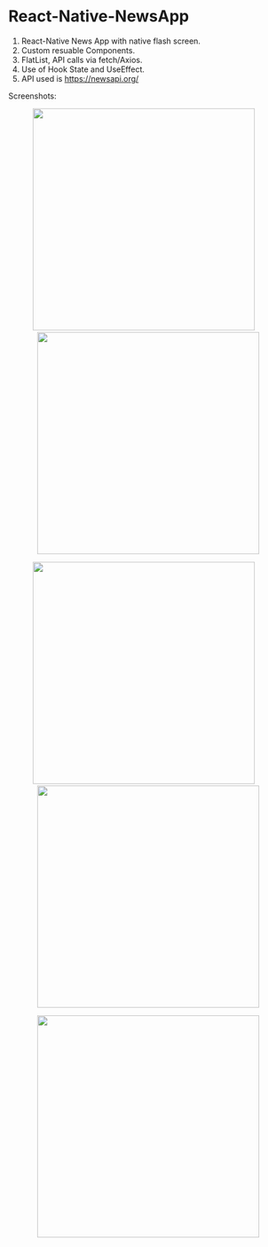 # React-Native-NewsApp

1. React-Native News App with native flash screen.
2. Custom resuable Components.
3. FlatList, API calls via fetch/Axios.
4. Use of Hook State and UseEffect.
5. API used is https://newsapi.org/

Screenshots:
<div align="center">
    <img src="screenshots/1.jpg" width="400px" </img> &nbsp;&nbsp;&nbsp; <img src="screenshots/2.jpg" width="400px" </img> 
    <p></p>
     <p></p>
</div>
<div align="center">
    <img src="screenshots/3.jpg" width="400px" </img> &nbsp;&nbsp;&nbsp; <img src="screenshots/4.jpg" width="400px" </img> 
    <p></p>
     <p></p>
</div>
<div align="center">
    <img src="screenshots/5.jpg" width="400px" </img> 
    <p></p>
     <p></p>
</div>







